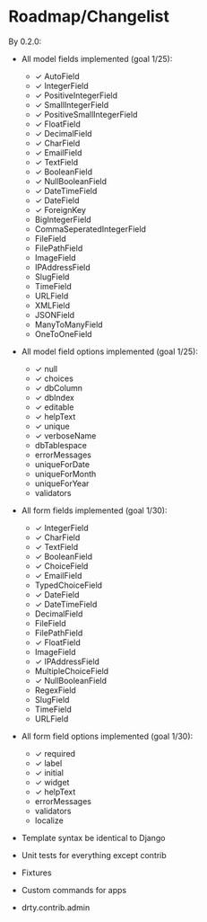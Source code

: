 Roadmap/Changelist
====================================


By 0.2.0:

* All model fields implemented (goal 1/25):
    * ✓ AutoField
    * ✓ IntegerField
    * ✓ PositiveIntegerField
    * ✓ SmallIntegerField
    * ✓ PositiveSmallIntegerField
    * ✓ FloatField
    * ✓ DecimalField
    * ✓ CharField
    * ✓ EmailField
    * ✓ TextField
    * ✓ BooleanField
    * ✓ NullBooleanField
    * ✓ DateTimeField
    * ✓ DateField
    * ✓ ForeignKey
    * BigIntegerField
    * CommaSeperatedIntegerField
    * FileField
    * FilePathField
    * ImageField
    * IPAddressField
    * SlugField
    * TimeField
    * URLField
    * XMLField
    * JSONField
    * ManyToManyField
    * OneToOneField
 
* All model field options implemented (goal 1/25):
    * ✓ null
    * ✓ choices
    * ✓ dbColumn
    * ✓ dbIndex
    * ✓ editable
    * ✓ helpText
    * ✓ unique
    * ✓ verboseName
    * dbTablespace
    * errorMessages
    * uniqueForDate
    * uniqueForMonth
    * uniqueForYear
    * validators

* All form fields implemented (goal 1/30):
    * ✓ IntegerField
    * ✓ CharField
    * ✓ TextField
    * ✓ BooleanField
    * ✓ ChoiceField
    * ✓ EmailField
    * TypedChoiceField
    * ✓ DateField
    * ✓ DateTimeField
    * DecimalField
    * FileField
    * FilePathField
    * ✓ FloatField
    * ImageField
    * ✓ IPAddressField
    * MultipleChoiceField
    * ✓ NullBooleanField
    * RegexField
    * SlugField
    * TimeField
    * URLField

* All form field options implemented (goal 1/30):
    * ✓ required
    * ✓ label
    * ✓ initial
    * ✓ widget
    * ✓ helpText
    * errorMessages
    * validators
    * localize

* Template syntax be identical to Django
* Unit tests for everything except contrib
* Fixtures
* Custom commands for apps
* drty.contrib.admin
